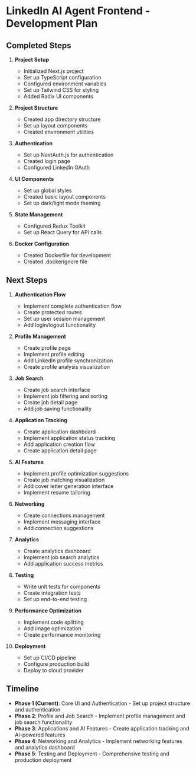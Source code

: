 # LinkedIn AI Agent Frontend - Development Plan

## Completed Steps

1. **Project Setup**
   - Initialized Next.js project
   - Set up TypeScript configuration
   - Configured environment variables
   - Set up Tailwind CSS for styling
   - Added Radix UI components

2. **Project Structure**
   - Created app directory structure
   - Set up layout components
   - Created environment utilities

3. **Authentication**
   - Set up NextAuth.js for authentication
   - Created login page
   - Configured LinkedIn OAuth

4. **UI Components**
   - Set up global styles
   - Created basic layout components
   - Set up dark/light mode theming

5. **State Management**
   - Configured Redux Toolkit
   - Set up React Query for API calls

6. **Docker Configuration**
   - Created Dockerfile for development
   - Created .dockerignore file

## Next Steps

1. **Authentication Flow**
   - Implement complete authentication flow
   - Create protected routes
   - Set up user session management
   - Add login/logout functionality

2. **Profile Management**
   - Create profile page
   - Implement profile editing
   - Add LinkedIn profile synchronization
   - Create profile analysis visualization

3. **Job Search**
   - Create job search interface
   - Implement job filtering and sorting
   - Create job detail page
   - Add job saving functionality

4. **Application Tracking**
   - Create application dashboard
   - Implement application status tracking
   - Add application creation flow
   - Create application detail page

5. **AI Features**
   - Implement profile optimization suggestions
   - Create job matching visualization
   - Add cover letter generation interface
   - Implement resume tailoring

6. **Networking**
   - Create connections management
   - Implement messaging interface
   - Add connection suggestions

7. **Analytics**
   - Create analytics dashboard
   - Implement job search analytics
   - Add application success metrics

8. **Testing**
   - Write unit tests for components
   - Create integration tests
   - Set up end-to-end testing

9. **Performance Optimization**
   - Implement code splitting
   - Add image optimization
   - Create performance monitoring

10. **Deployment**
    - Set up CI/CD pipeline
    - Configure production build
    - Deploy to cloud provider

## Timeline

- **Phase 1 (Current)**: Core UI and Authentication - Set up project structure and authentication
- **Phase 2**: Profile and Job Search - Implement profile management and job search functionality
- **Phase 3**: Applications and AI Features - Create application tracking and AI-powered features
- **Phase 4**: Networking and Analytics - Implement networking features and analytics dashboard
- **Phase 5**: Testing and Deployment - Comprehensive testing and production deployment 